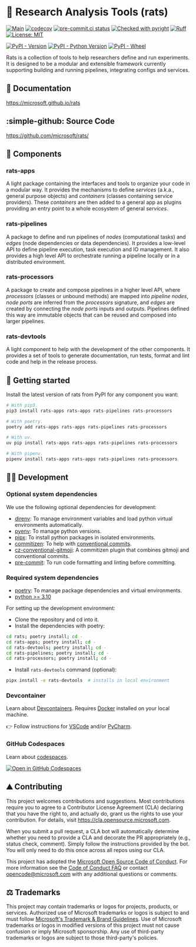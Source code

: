# :rat: Research Analysis Tools (rats)

[![Main](https://github.com/microsoft/rats/actions/workflows/main.yaml/badge.svg)](https://github.com/microsoft/rats/actions/workflows/main.yaml)
[![codecov](https://codecov.io/gh/microsoft/rats/graph/badge.svg?token=hcpBAa587E)](https://codecov.io/gh/microsoft/rats)
[![pre-commit.ci status](https://results.pre-commit.ci/badge/github/microsoft/rats/main.svg)](https://results.pre-commit.ci/latest/github/microsoft/rats/main)
[![Checked with pyright](https://microsoft.github.io/pyright/img/pyright_badge.svg)](https://microsoft.github.io/pyright/)
[![Ruff](https://img.shields.io/endpoint?url=https://raw.githubusercontent.com/astral-sh/ruff/main/assets/badge/v2.json)](https://github.com/astral-sh/ruff)
[![License: MIT](https://img.shields.io/badge/License-MIT-yellow.svg)](https://opensource.org/licenses/MIT)

[![PyPI - Version](https://img.shields.io/pypi/v/rats-pipelines)](https://pypi.org/project/rats-pipelines/)
[![PyPI - Python Version](https://img.shields.io/pypi/pyversions/rats-pipelines)](https://pypi.org/project/rats-pipelines/)
[![PyPI - Wheel](https://img.shields.io/pypi/wheel/rats-pipelines)](https://pypi.org/project/rats-pipelines/)


Rats is a collection of tools to help researchers define and run experiments.
It is designed to be a modular and extensible framework currently supporting building and
running pipelines, integrating configs and services.


## :notebook_with_decorative_cover: Documentation
https://microsoft.github.io/rats

## :simple-github: Source Code
https://github.com/microsoft/rats/

## :cheese: Components

### rats-apps
A light package containing the interfaces and tools to organize your code in a modular way.
It provides the mechanisms to define _services_ (a.k.a., general purpose objects) and _containers_
(classes containing service providers).
These _containers_ are then added to a general app as plugins providing an entry point to a whole
ecosystem of general _services_.

### rats-pipelines

A package to define and run pipelines of _nodes_ (computational tasks) and _edges_
(node dependencies or data dependencies).
It provides a low-level API to define pipeline execution, task execution and IO management.
It also provides a high level API to orchestrate running a pipeline locally or in a distributed
environment.


### rats-processors

A package to create and compose pipelines in a higher level API, where _processors_ (classes
or unbound methods) are mapped into _pipeline nodes_, _node ports_ are inferred from the
_processors_ signature, and _edges_ are created by connecting the _node ports_ inputs and outputs.
Pipelines defined this way are immutable objects that can be reused and composed into larger
pipelines.

### rats-devtools

A light component to help with the development of the other components.
It provides a set of tools to generate documentation, run tests, format and lint code and help
in the release process.


## :feet: Getting started

Install the latest version of rats from PyPI for any component you want:

```bash
# With pip3.
pip3 install rats-apps rats-apps rats-pipelines rats-processors

# With poetry.
poetry add rats-apps rats-apps rats-pipelines rats-processors

# With uv.
uv pip install rats-apps rats-apps rats-pipelines rats-processors

# With pipenv.
pipenv install rats-apps rats-apps rats-pipelines rats-processors
```

## :woman_technologist: Development

### Optional system dependencies

We use the following optional dependencies for development:

* [direnv](https://direnv.net/): To manage environment variables and load python virtual environments automatically.
* [pyenv](https://github.com/pyenv/pyenv): To manage python versions.
* [pipx](https://pipxproject.github.io/pipx/): To install python packages in isolated environments.
* [commitizen](https://commitizen-tools.github.io/commitizen/): To help with [conventional commits](https://www.conventionalcommits.org/en/v1.0.0/).
* [cz-conventional-gitmoji](https://github.com/ljnsn/cz-conventional-gitmoji): A commitizen plugin that combines gitmoji and conventional commits.
* [pre-commit](https://pre-commit.com/): To run code formatting and linting before committing.

### Required system dependencies

* [poetry](https://python-poetry.org/): To manage package dependencies and virtual environments.
* [python >= 3.10](https://www.python.org/)

For setting up the development environment:

* Clone the repository and cd into it.
* Install the dependencies with poetry:
```bash
cd rats; poetry install; cd -
cd rats-apps; poetry install; cd -
cd rats-devtools; poetry install; cd -
cd rats-pipelines; poetry install; cd -
cd rats-processors; poetry install; cd -
```
* Install `rats-devtools` command (optional):
```bash
pipx install -e rats-devtools  # installs in local environment
```

### Devcontainer

Learn about [Devcontainers](https://containers.dev/).
Requires [Docker](https://www.docker.com/get-started/) installed on your local machine.

:point_right: Follow instructions for [VSCode](https://code.visualstudio.com/docs/devcontainers/tutorial)
and/or [PyCharm](https://www.jetbrains.com/help/pycharm/connect-to-devcontainer.html).


### GitHub Codespaces

Learn about [codespaces](https://docs.github.com/en/codespaces).

[![Open in GitHub Codespaces](https://github.com/codespaces/badge.svg)](https://codespaces.new/microsoft/rats)

## :mountain: Contributing

This project welcomes contributions and suggestions. Most contributions require you to agree to a
Contributor License Agreement (CLA) declaring that you have the right to, and actually do, grant us
the rights to use your contribution. For details, visit https://cla.opensource.microsoft.com.

When you submit a pull request, a CLA bot will automatically determine whether you need to provide
a CLA and decorate the PR appropriately (e.g., status check, comment). Simply follow the instructions
provided by the bot. You will only need to do this once across all repos using our CLA.

This project has adopted the [Microsoft Open Source Code of Conduct](https://opensource.microsoft.com/codeofconduct/).
For more information see the [Code of Conduct FAQ](https://opensource.microsoft.com/codeofconduct/faq/) or
contact [opencode@microsoft.com](mailto:opencode@microsoft.com) with any additional questions or comments.

## :balance_scale: Trademarks

This project may contain trademarks or logos for projects, products, or services. Authorized use of Microsoft
trademarks or logos is subject to and must follow
[Microsoft's Trademark & Brand Guidelines](https://www.microsoft.com/en-us/legal/intellectualproperty/trademarks/usage/general).
Use of Microsoft trademarks or logos in modified versions of this project must not cause confusion or imply Microsoft sponsorship.
Any use of third-party trademarks or logos are subject to those third-party's policies.
